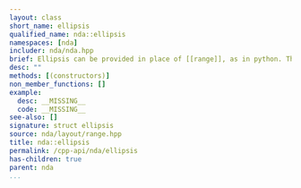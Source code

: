 ```yaml
---
layout: class
short_name: ellipsis
qualified_name: nda::ellipsis
namespaces: [nda]
includer: nda/nda.hpp
brief: Ellipsis can be provided in place of [[range]], as in python. The type `ellipsis` is similar to [[range_all]] except that it is implicitly repeated to as much as necessary.
desc: ""
methods: [(constructors)]
non_member_functions: []
example:
  desc: __MISSING__
  code: __MISSING__
see-also: []
signature: struct ellipsis
source: nda/layout/range.hpp
title: nda::ellipsis
permalink: /cpp-api/nda/ellipsis
has-children: true
parent: nda
...
```


